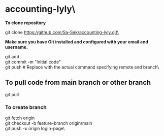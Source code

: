 # accounting-lyly\  

**To clone repository**

git clone https://github.com/Sa-Sek/accounting-lyly.git\

**Make sure you have Git installed and configured with your email and username.**

git add .\
git commit -m "Initial code"\
git push  # Replace with the actual command specifying remote and branch\

## To pull code from main branch or other branch

git pull

### To create branch

git fetch origin\
git checkout -b feature-branch origin/main\
git push -u origin login-page\
